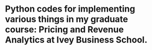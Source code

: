 # Python codes for implementing various things in my graduate course: Pricing and Revenue Analytics at Ivey Business School.

